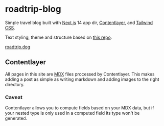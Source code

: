 # roadtrip-blog

Simple travel blog built with [Next.js](https://nextjs.org/) 14 app dir, [Contentlayer](https://www.contentlayer.dev/), and [Tailwind CSS](https://tailwindcss.com/).

Text styling, theme and structure based on [this repo](https://github.com/shadcn/next-contentlayer).

[roadtrip.dog](https://roadtrip.dog)

## Contentlayer

All pages in this site are [MDX](https://mdxjs.com/) files processed by Contentlayer. This makes adding a post as simple as writing markdown and adding images to the right directory.

### Caveat

Contentlayer allows you to compute fields based on your MDX data, but if your nested type is only used in a computed field its type won't be generated.
